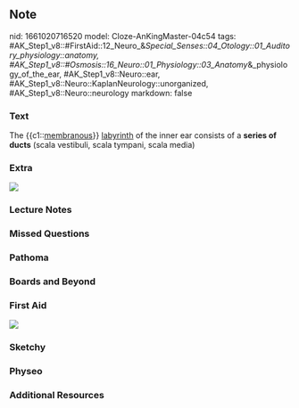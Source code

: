 ## Note
nid: 1661020716520
model: Cloze-AnKingMaster-04c54
tags: #AK_Step1_v8::#FirstAid::12_Neuro_&_Special_Senses::04_Otology::01_Auditory_physiology::anatomy, #AK_Step1_v8::#Osmosis::16_Neuro::01_Physiology::03_Anatomy_&_physiology_of_the_ear, #AK_Step1_v8::Neuro::ear, #AK_Step1_v8::Neuro::KaplanNeurology::unorganized, #AK_Step1_v8::Neuro::neurology
markdown: false

### Text
<div>
  The {{c1::<u>membranous</u>}} <u>labyrinth</u> of the inner ear
  consists of a <b>series of ducts</b> (scala vestibuli, scala
  tympani, scala media)
</div>

### Extra
<img src="paste-81767587381815.jpg">

### Lecture Notes


### Missed Questions


### Pathoma


### Boards and Beyond


### First Aid
<img src="tmphCQYfq.png">

### Sketchy


### Physeo


### Additional Resources

